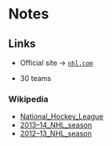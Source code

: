 # Notes

## Links

- Official site -> [`nhl.com`](http://nhl.com)

<!-------- some facts ------------>

- 30 teams

### Wikipedia

- [National_Hockey_League](http://en.wikipedia.org/wiki/National_Hockey_League)
- [2013–14_NHL_season](http://en.wikipedia.org/wiki/2013–14_NHL_season)
- [2012–13_NHL_season](http://en.wikipedia.org/wiki/2012–13_NHL_season)




